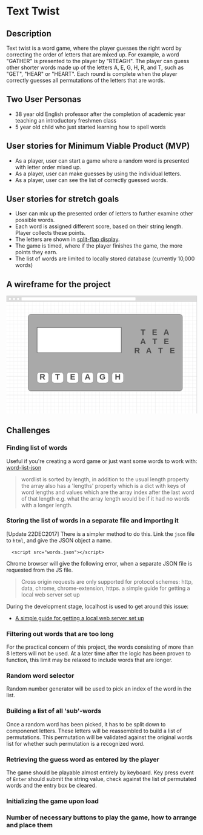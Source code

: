 # Text Twist

## Description
Text twist is a word game, where the player guesses the right word by correcting the order of letters that are mixed up. For example, a word "GATHER" is presented to the player by "RTEAGH". The player can guess other shorter words made up of the letters A, E, G, H, R, and T, such as "GET", "HEAR" or "HEART". Each round is complete when the player correctly guesses all permutations of the letters that are words. 

## Two User Personas
- 38 year old English professor after the completion of academic year teaching an introductory freshmen class
- 5 year old child who just started learning how to spell words

## User stories for Minimum Viable Product (MVP)
- As a player, user can start a game where a random word is presented with letter order mixed up.
- As a player, user can make guesses by using the individual letters.
- As a player, user can see the list of correctly guessed words.

## User stories for stretch goals
 - User can mix up the presented order of letters to further examine other possible words.
 - Each word is assigned different score, based on their string length. Player collects these points.
 - The letters are shown in [split-flap display](https://en.wikipedia.org/wiki/Split-flap_display).
 - The game is timed, where if the player finishes the game, the more points they earn.
 - The list of words are limited to locally stored database (currently 10,000 words)
 
## A wireframe for the project 
![](/images/wireframe.png)

## Challenges

### Finding list of words

Useful if you're creating a word game or just want some words to work with: [word-list-json](https://www.npmjs.com/package/word-list-json)

> wordlist is sorted by length, in addition to the usual length property the array also has a 'lengths' property which is a dict with keys of word lengths and values which are the array index after the last word of that length e.g. what the array length would be if it had no words with a longer length.

### Storing the list of words in a separate file and importing it

[Update 22DEC2017] There is a simpler method to do this. Link the `json` file to `html`, and give the JSON object a name.

```
  <script src="words.json"></script>
```

Chrome browser will give the following error, when a separate JSON file is requested from the JS file.

> Cross origin requests are only supported for protocol schemes: http, data, chrome, chrome-extension, https.
a simple guide for getting a local web server set up

During the development stage, localhost is used to get around this issue: 
- [A simple guide for getting a local web server set up](https://gist.github.com/jgravois/5e73b56fa7756fd00b89)

### Filtering out words that are too long

For the practical concern of this project, the words consisting of more than 8 letters will not be used. At a later time after the logic has been proven to function, this limit may be relaxed to include words that are longer.

### Random word selector

Random number generator will be used to pick an index of the word in the list. 

### Building a list of all 'sub'-words

Once a random word has been picked, it has to be split down to componenet letters. These letters will be reassembled to build a list of permutations. This permutation will be validated against the original words list for whether such permutation is a recognized word.  

### Retrieving the guess word as entered by the player

The game should be playable almost entirely by keyboard. Key press event of `Enter` should submit the string value, check against the list of permutated words and the entry box be cleared.

### Initializing the game upon load

### Number of necessary buttons to play the game, how to arrange and place them
